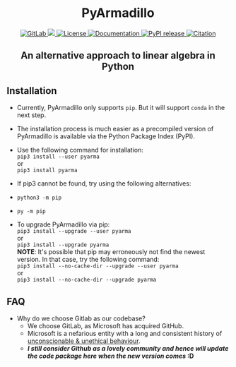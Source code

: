 <h1 align="center">
PyArmadillo
</h1>
<p align="center">
    <a href="https://gitlab.com/jason-rumengan/pyarma">
        <img alt="GitLab" src="https://img.shields.io/badge/gitlab-pyarma-orange">
    </a>
    <a href="https://ci.appveyor.com/project/jason-rumengan/pyarma">
        <img src="https://ci.appveyor.com/api/projects/status/32r7s2skrgm9ubva?svg=true">
    </a>
    <a href="https://gitlab.com/jason-rumengan/pyarma/-/blob/main/LICENSE">
        <img alt="License" src="https://img.shields.io/badge/license-Apache--2.0-blue">
    </a>
    <a href="https://pyarma.sourceforge.io">
        <img alt="Documentation" src="https://img.shields.io/badge/website-online-brightgreen">
    </a>
    <a href="https://pypi.org/project/pyarma">
        <img alt="PyPI release" src="https://img.shields.io/badge/release-v0.500.0-blue">
    </a>
    <a href="https://pyarma.sourceforge.io/pyarmadillo_tech_report_2021.pdf">
        <img alt="Citation" src="https://img.shields.io/badge/citation-tech_report-brightgreen">
    </a>
</p>
<h2 align="center">
<p>An alternative approach to linear algebra in Python
</h2>

## Installation
* Currently, PyArmadillo only supports `pip`. But it will support `conda` in the next step.
* The installation process is much easier as a precompiled version of PyArmadillo is available via the Python Package Index (PyPI).
* Use the following command for installation:  
`pip3 install --user pyarma`  
 or  
`pip3 install pyarma`  
* If pip3 cannot be found, try using the following alternatives:

 * `python3 -m pip`
 * `py -m pip`
* To upgrade PyArmadillo via pip:  
`pip3 install --upgrade --user pyarma`  
or  
`pip3 install --upgrade pyarma`  
**NOTE**: It's possible that pip may erroneously not find the newest version. In that case, try the following command:  
`pip3 install --no-cache-dir --upgrade --user pyarma`  
or  
`pip3 install --no-cache-dir --upgrade pyarma`  

## FAQ
* Why do we choose Gitlab as our codebase?
  * We choose GitLab, as Microsoft has acquired GitHub.
  * Microsoft is a nefarious entity with a long and consistent history of [unconscionable & unethical behaviour](https://jacquesmattheij.com/what-is-wrong-with-microsoft-buying-github).
  * **_I still consider Github as a lovely community and hence will update the code package here when the new version comes_ :D**
